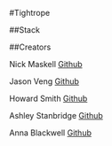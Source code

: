 #Tightrope


##Stack


##Creators

Nick Maskell [Github](https://github.com/nickmask)

Jason Veng [Github](https://github.com/jasonveng)

Howard Smith [Github](https://github.com/howardsmithnz)

Ashley Stanbridge [Github](https://github.com/Ashley-Stanbridge)

Anna Blackwell [Github](https://github.com/AnnaBlackwell)

